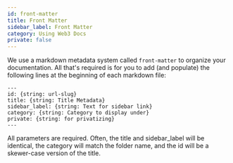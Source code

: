 ```yaml
---
id: front-matter
title: Front Matter
sidebar_label: Front Matter
category: Using Web3 Docs
private: false
---
```


We use a markdown metadata system called `front-matter` to organize your documentation.
All that's required is for you to add (and populate) the following lines at the beginning of each markdown file:

```
---
id: {string: url-slug}
title: {string: Title Metadata}
sidebar_label: {string: Text for sidebar link}
category: {string: Category to display under}
private: {string: for privatizing}
---
```

All parameters are required. Often, the title and sidebar_label will be identical, the category will match the folder name, and the id will be a skewer-case version of the title.
